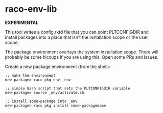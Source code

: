 raco-env-lib
============

**EXPERIMENTAL**

This tool writes a config.rktd file that you can point PLTCONFIGDIR and install
packages into a place that isn’t the installation scope or the user scope.

The package environment overlays the system installation scope. There will
probably be some hiccups if you are using this. Open some PRs and Issues.

Create a new package environment (from the shell):
```
;; make the environment
new-package> raco pkg-env _env

;; simple bash script that sets the PLTCONFIGDIR variable
new-package> source _env/activate.sh

;; install some-package into _env
new-package> raco pkg install some-packagename
```
